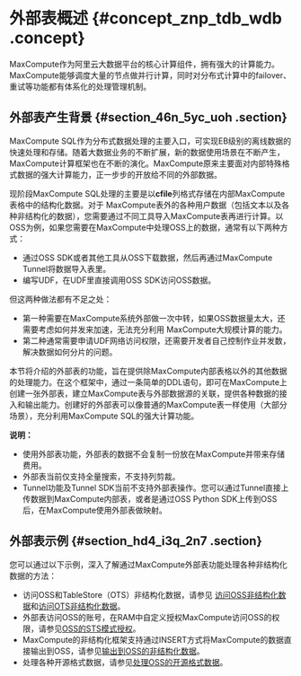 # 外部表概述 {#concept_znp_tdb_wdb .concept}

MaxCompute作为阿里云大数据平台的核心计算组件，拥有强大的计算能力。MaxCompute能够调度大量的节点做并行计算，同时对分布式计算中的failover、重试等功能都有体系化的处理管理机制。

## 外部表产生背景 {#section_46n_5yc_uoh .section}

MaxCompute SQL作为分布式数据处理的主要入口，可实现EB级别的离线数据的快速处理和存储。随着大数据业务的不断扩展，新的数据使用场景在不断产生，MaxCompute计算框架也在不断的演化。MaxCompute原来主要面对内部特殊格式数据的强大计算能力，正一步步的开放给不同的外部数据。

现阶段MaxCompute SQL处理的主要是以**cfile**列格式存储在内部MaxCompute表格中的结构化数据。对于 MaxCompute表外的各种用户数据（包括文本以及各种非结构化的数据），您需要通过不同工具导入MaxCompute表再进行计算。以OSS为例，如果您需要在MaxCompute中处理OSS上的数据，通常有以下两种方式：

-   通过OSS SDK或者其他工具从OSS下载数据，然后再通过MaxCompute Tunnel将数据导入表里。
-   编写UDF，在UDF里直接调用OSS SDK访问OSS数据。

但这两种做法都有不足之处：

-   第一种需要在MaxCompute系统外部做一次中转，如果OSS数据量太大，还需要考虑如何并发来加速，无法充分利用 MaxCompute大规模计算的能力。
-   第二种通常需要申请UDF网络访问权限，还需要开发者自己控制作业并发数，解决数据如何分片的问题。

本节将介绍的外部表的功能，旨在提供除MaxCompute内部表格以外的其他数据的处理能力。在这个框架中，通过一条简单的DDL语句，即可在MaxCompute上创建一张外部表，建立MaxCompute表与外部数据源的关联，提供各种数据的接入和输出能力。创建好的外部表可以像普通的MaxCompute表一样使用（大部分场景），充分利用MaxCompute SQL的强大计算功能。

**说明：** 

-   使用外部表功能，外部表的数据不会复制一份放在MaxCompute并带来存储费用。
-   外部表当前仅支持全量搜索，不支持列剪裁。
-   Tunnel功能及Tunnel SDK当前不支持外部表操作。您可以通过Tunnel直接上传数据到MaxCompute内部表，或者是通过OSS Python SDK上传到OSS后，在MaxCompute使用外部表做映射。

## 外部表示例 {#section_hd4_i3q_2n7 .section}

您可以通过以下示例，深入了解通过MaxCompute外部表功能处理各种非结构化数据的方法：

-   访问OSS和TableStore（OTS）非结构化数据，请参见 [访问OSS非结构化数据](intl.zh-CN/开发/外部表/访问OSS非结构化数据.md)和[访问OTS非结构化数据](intl.zh-CN/开发/外部表/访问OTS非结构化数据.md)。
-   外部表访问OSS的账号，在RAM中自定义授权MaxCompute访问OSS的权限，请参见[OSS的STS模式授权](intl.zh-CN/开发/外部表/OSS的STS模式授权.md#)。
-   MaxCompute的非结构化框架支持通过INSERT方式将MaxCompute的数据直接输出到OSS，请参见[输出到OSS的非结构化数据](intl.zh-CN/开发/外部表/输出到OSS的非结构化数据.md#)。
-   处理各种开源格式数据，请参见[处理OSS的开源格式数据](intl.zh-CN/开发/外部表/处理OSS的开源格式数据.md#)。

